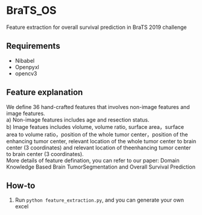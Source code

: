 # BraTS_OS
Feature extraction for overall survival prediction in BraTS 2019 challenge
## Requirements
* Nibabel
* Openpyxl
* opencv3

## Feature explanation
We define 36 hand-crafted features that involves non-image features and image features.   
a) Non-image features includes age and resection status.  
b) Image featues includes vlolume, volume ratio, surface area，surface area to volume ratio，position of the whole tumor  center，position of the enhancing tumor center, relevant location of the whole tumor center to brain center (3 coordinates) and relevant location of theenhancing tumor center to brain center (3 coordinates).  
More details of feature defination, you can refer to our paper: Domain Knowledge Based Brain TumorSegmentation and Overall Survival Prediction

## How-to
1. Run ``` python feature_extraction.py ```, and you can generate your own excel

## 
